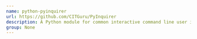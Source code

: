 ```yaml
---
name: python-pyinquirer
url: https://github.com/CITGuru/PyInquirer
description: A Python module for common interactive command line user interfaces.
group: None
---
```

